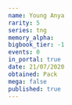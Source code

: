 ```yaml
---
name: Young Anya
rarity: 5
series: tng
memory_alpha:
bigbook_tier: -1
events: 0
in_portal: true
date: 21/07/2020
obtained: Pack
mega: false
published: true
---
```




